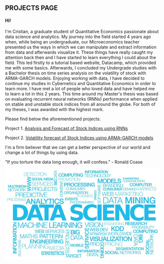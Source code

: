 ## PROJECTS PAGE 

<h4> Hi! </h4>

I'm Cristian, a graduate student of Quantitative Economics passionate about data science and analytics. My journey into the field started 4 years ago when, while being an undergraduate, our Microeconomics teacher presented us the ways in which we can manipulate and extract information from data and afterwards visualize it. These things have really caught my attention back then and I have started to learn everything I could about the field. This led firstly to a tutorial based website, Datacamp, which provided me with some basics. Afterwards, I concluded my Undergrade studies with a Bachelor thesis on time series analysis on the volatility of stock with ARMA-GARCH models. Enjoying working with data, I have decided to continue my studies in Cybernetics and Quantitative Economics in order to learn more. I have met a lot of people who loved data and have helped me to learn a lot in this 2 years. This time around my Master's thesis was based on evaluating recurrent neural networks (RNNs) performance when applied on stable and unstable stock indices from all around the globe. For both of my theses, I was awarded with the highest mark.

Please find below the aforementioned projects:

Project 1. [Analysis and Forecast of Stock Indices using RNNs](https://github.com/Treyeth/Projects/tree/master/Analysis_Forecast_Indices_RNN)

Project 2. [Volatility forecast of Stock Indices using ARMA-GARCH models](https://github.com/Treyeth/Projects/tree/master/Volatility_Forecast_Stock)

I'm a firm believer that we can get a better perspective of our world and change a lot of things by using data.

"If you torture the data long enough, it will confess." - Ronald Coase

![Screenshot](Analysis_Forecast_Indices_RNN/Images/ds.jpeg)
